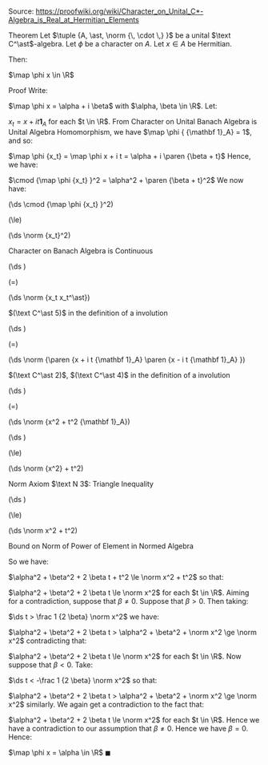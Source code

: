 # 

Source: https://proofwiki.org/wiki/Character_on_Unital_C*-Algebra_is_Real_at_Hermitian_Elements

Theorem
Let $\tuple {A, \ast, \norm {\, \cdot \,} }$ be a unital $\text C^\ast$-algebra.
Let $\phi$ be a character on $A$.
Let $x \in A$ be Hermitian.

Then:

$\map \phi x \in \R$


Proof
Write:

$\map \phi x = \alpha + i \beta$
with $\alpha, \beta \in \R$. 
Let:

$x_t = x + i t {\mathbf 1}_A$
for each $t \in \R$. 
From Character on Unital Banach Algebra is Unital Algebra Homomorphism, we have $\map \phi { {\mathbf 1}_A} = 1$, and so:

$\map \phi {x_t} = \map \phi x + i t = \alpha + i \paren {\beta + t}$
Hence, we have:

$\cmod {\map \phi {x_t} }^2 = \alpha^2 + \paren {\beta + t}^2$
We now have: 














\(\ds \cmod {\map \phi {x_t} }^2\)

\(\le\)







\(\ds \norm {x_t}^2\)





Character on Banach Algebra is Continuous














\(\ds \)

\(=\)







\(\ds \norm {x_t x_t^\ast}\)





$(\text C^\ast 5)$ in the definition of a involution














\(\ds \)

\(=\)







\(\ds \norm {\paren {x + i t {\mathbf 1}_A} \paren {x - i t {\mathbf 1}_A} }\)





$(\text C^\ast 2)$, $(\text C^\ast 4)$ in the definition of a involution














\(\ds \)

\(=\)







\(\ds \norm {x^2 + t^2 {\mathbf 1}_A}\)




















\(\ds \)

\(\le\)







\(\ds \norm {x^2} + t^2\)





Norm Axiom $\text N 3$: Triangle Inequality














\(\ds \)

\(\le\)







\(\ds \norm x^2 + t^2\)





Bound on Norm of Power of Element in Normed Algebra



So we have:

$\alpha^2 + \beta^2 + 2 \beta t + t^2 \le \norm x^2 + t^2$
so that:

$\alpha^2 + \beta^2 + 2 \beta t \le \norm x^2$
for each $t \in \R$. 
Aiming for a contradiction, suppose that $\beta \ne 0$.
Suppose that $\beta > 0$.
Then taking:

$\ds t > \frac 1 {2 \beta} \norm x^2$
we have:

$\alpha^2 + \beta^2 + 2 \beta t > \alpha^2 + \beta^2 + \norm x^2 \ge \norm x^2$
contradicting that:

$\alpha^2 + \beta^2 + 2 \beta t \le \norm x^2$ for each $t \in \R$.
Now suppose that $\beta < 0$.
Take:

$\ds t < -\frac 1 {2 \beta} \norm x^2$
so that:

$\alpha^2 + \beta^2 + 2 \beta t > \alpha^2 + \beta^2 + \norm x^2 \ge \norm x^2$
similarly. 
We again get a contradiction to the fact that:

$\alpha^2 + \beta^2 + 2 \beta t \le \norm x^2$ for each $t \in \R$.
Hence we have a contradiction to our assumption that $\beta \ne 0$. 
Hence we have $\beta = 0$. 
Hence:

$\map \phi x = \alpha \in \R$
$\blacksquare$





